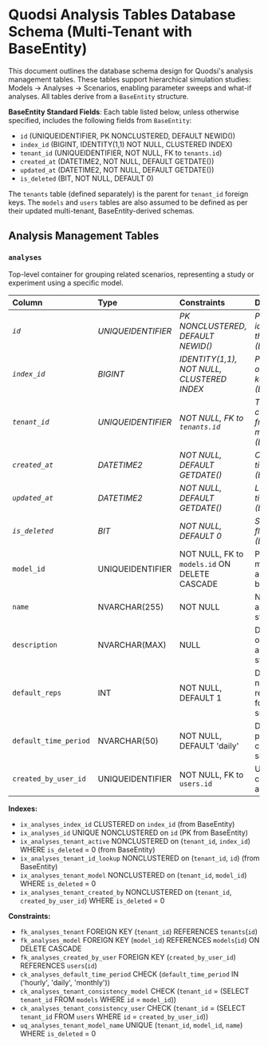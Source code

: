 # Quodsi Analysis Tables Database Schema (Multi-Tenant with BaseEntity)

This document outlines the database schema design for Quodsi's analysis management tables. These tables support hierarchical simulation studies: Models → Analyses → Scenarios, enabling parameter sweeps and what-if analyses. All tables derive from a `BaseEntity` structure.

**BaseEntity Standard Fields**:
Each table listed below, unless otherwise specified, includes the following fields from `BaseEntity`:
* `id` (UNIQUEIDENTIFIER, PK NONCLUSTERED, DEFAULT NEWID())
* `index_id` (BIGINT, IDENTITY(1,1) NOT NULL, CLUSTERED INDEX)
* `tenant_id` (UNIQUEIDENTIFIER, NOT NULL, FK to `tenants.id`)
* `created_at` (DATETIME2, NOT NULL, DEFAULT GETDATE())
* `updated_at` (DATETIME2, NOT NULL, DEFAULT GETDATE())
* `is_deleted` (BIT, NOT NULL, DEFAULT 0)

The `tenants` table (defined separately) is the parent for `tenant_id` foreign keys. The `models` and `users` tables are also assumed to be defined as per their updated multi-tenant, BaseEntity-derived schemas.

## Analysis Management Tables

### `analyses`
Top-level container for grouping related scenarios, representing a study or experiment using a specific model.

| Column                 | Type              | Constraints                               | Description                                          |
| :--------------------- | :---------------- | :---------------------------------------- | :--------------------------------------------------- |
| *`id`* | *UNIQUEIDENTIFIER*| *PK NONCLUSTERED, DEFAULT NEWID()* | *Primary identifier for the analysis (BaseEntity)* |
| *`index_id`* | *BIGINT* | *IDENTITY(1,1), NOT NULL, CLUSTERED INDEX*| *Physical ordering key (BaseEntity)* |
| *`tenant_id`* | *UNIQUEIDENTIFIER*| *NOT NULL, FK to `tenants.id`* | *Tenant context from parent model (BaseEntity)* |
| *`created_at`* | *DATETIME2* | *NOT NULL, DEFAULT GETDATE()* | *Creation timestamp (BaseEntity)* |
| *`updated_at`* | *DATETIME2* | *NOT NULL, DEFAULT GETDATE()* | *Last update timestamp (BaseEntity)* |
| *`is_deleted`* | *BIT* | *NOT NULL, DEFAULT 0* | *Soft delete flag (BaseEntity)* |
| `model_id`             | UNIQUEIDENTIFIER  | NOT NULL, FK to `models.id` ON DELETE CASCADE | Parent model this analysis belongs to                  |
| `name`                 | NVARCHAR(255)     | NOT NULL                                  | Name of the analysis study                           |
| `description`          | NVARCHAR(MAX)     | NULL                                      | Description of the analysis study                    |
| `default_reps`         | INT               | NOT NULL, DEFAULT 1                       | Default number of replications for child scenarios   |
| `default_time_period`  | NVARCHAR(50)      | NOT NULL, DEFAULT 'daily'                 | Default time period for child scenarios              |
| `created_by_user_id`   | UNIQUEIDENTIFIER  | NOT NULL, FK to `users.id`                | User who created the analysis                        |

**Indexes:**
* `ix_analyses_index_id` CLUSTERED on `index_id` (from BaseEntity)
* `ix_analyses_id` UNIQUE NONCLUSTERED on `id` (PK from BaseEntity)
* `ix_analyses_tenant_active` NONCLUSTERED on (`tenant_id`, `index_id`) WHERE `is_deleted` = 0 (from BaseEntity)
* `ix_analyses_tenant_id_lookup` NONCLUSTERED on (`tenant_id`, `id`) (from BaseEntity)
* `ix_analyses_tenant_model` NONCLUSTERED on (`tenant_id`, `model_id`) WHERE `is_deleted` = 0
* `ix_analyses_tenant_created_by` NONCLUSTERED on (`tenant_id`, `created_by_user_id`) WHERE `is_deleted` = 0

**Constraints:**
* `fk_analyses_tenant` FOREIGN KEY (`tenant_id`) REFERENCES `tenants`(`id`)
* `fk_analyses_model` FOREIGN KEY (`model_id`) REFERENCES `models`(`id`) ON DELETE CASCADE
* `fk_analyses_created_by_user` FOREIGN KEY (`created_by_user_id`) REFERENCES `users`(`id`)
* `ck_analyses_default_time_period` CHECK (`default_time_period` IN ('hourly', 'daily', 'monthly'))
* `ck_analyses_tenant_consistency_model` CHECK (`tenant_id` = (SELECT `tenant_id` FROM `models` WHERE `id` = `model_id`))
* `ck_analyses_tenant_consistency_user` CHECK (`tenant_id` = (SELECT `tenant_id` FROM `users` WHERE `id` = `created_by_user_id`))
* `uq_analyses_tenant_model_name` UNIQUE (`tenant_id`, `model_id`, `name`) WHERE `is_deleted` = 0
